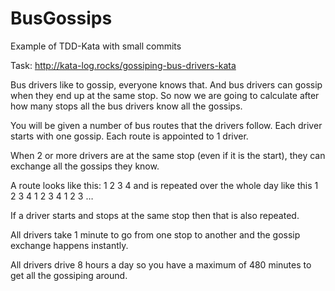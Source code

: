 # BusGossips
Example of TDD-Kata with small commits

Task: http://kata-log.rocks/gossiping-bus-drivers-kata

Bus drivers like to gossip, everyone knows that. And bus drivers can gossip when they end up at the same stop. So now we are going to calculate after how many stops all the bus drivers know all the gossips. 

You will be given a number of bus routes that the drivers follow. Each driver starts with one gossip. Each route is appointed to 1 driver. 

When 2 or more drivers are at the same stop (even if it is the start), they can exchange all the gossips they know. 

A route looks like this: 1 2 3 4 and is repeated over the whole day like this 1 2 3 4 1 2 3 4 1 2 3 … 

If a driver starts and stops at the same stop then that is also repeated. 

All drivers take 1 minute to go from one stop to another and the gossip exchange happens instantly. 

All drivers drive 8 hours a day so you have a maximum of 480 minutes to get all the gossiping around.
